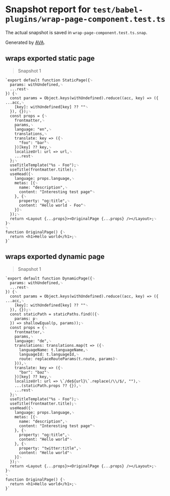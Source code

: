 # Snapshot report for `test/babel-plugins/wrap-page-component.test.ts`

The actual snapshot is saved in `wrap-page-component.test.ts.snap`.

Generated by [AVA](https://avajs.dev).

## wraps exported static page

> Snapshot 1

    `export default function StaticPage({␊
      params: withUndefined,␊
      ...rest␊
    }) {␊
      const params = Object.keys(withUndefined).reduce((acc, key) => ({ ...acc,␊
        [key]: withUndefined[key] ?? ""␊
      }), {});␊
      const props = {␊
        frontmatter,␊
        params,␊
        language: "en",␊
        translations,␊
        translate: key => ({␊
          "foo": "bar"␊
        })[key] ?? key,␊
        localizeUrl: url => url,␊
        ...rest␊
      };␊
      useTitleTemplate("%s - Foo");␊
      useTitle(frontmatter.title);␊
      useHead({␊
        language: props.language,␊
        metas: [{␊
          name: "description",␊
          content: "Interesting test page"␊
        }, {␊
          property: "og:title",␊
          content: "Hello world - Foo"␊
        }]␊
      });␊
      return <Layout {...props}><OriginalPage {...props} /></Layout>;␊
    }␊
    ␊
    function OriginalPage() {␊
      return <h1>Hello world</h1>;␊
    }`

## wraps exported dynamic page

> Snapshot 1

    `export default function DynamicPage({␊
      params: withUndefined,␊
      ...rest␊
    }) {␊
      const params = Object.keys(withUndefined).reduce((acc, key) => ({ ...acc,␊
        [key]: withUndefined[key] ?? ""␊
      }), {});␊
      const staticPath = staticPaths.find(({␊
        params: p␊
      }) => shallowEqual(p, params));␊
      const props = {␊
        frontmatter,␊
        params,␊
        language: "de",␊
        translations: translations.map(t => ({␊
          languageName: t.languageName,␊
          languageId: t.languageId,␊
          route: replaceRouteParams(t.route, params)␊
        })),␊
        translate: key => ({␊
          "bar": "baz"␊
        })[key] ?? key,␊
        localizeUrl: url => \`/de${url}\`.replace(/\\/$/, ""),␊
        ...(staticPath.props ?? {}),␊
        ...rest␊
      };␊
      useTitleTemplate("%s - Foo");␊
      useTitle(frontmatter.title);␊
      useHead({␊
        language: props.language,␊
        metas: [{␊
          name: "description",␊
          content: "Interesting test page"␊
        }, {␊
          property: "og:title",␊
          content: "Hello world"␊
        }, {␊
          property: "twitter:title",␊
          content: "Hello world"␊
        }]␊
      });␊
      return <Layout {...props}><OriginalPage {...props} /></Layout>;␊
    }␊
    ␊
    function OriginalPage() {␊
      return <h1>Hello world</h1>;␊
    }`
